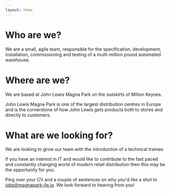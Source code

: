 ```yaml
---
layout: home
---
```

# Who are we?
We are a small, agile team, responsible for the specification,
development, installation, commissioning and testing of a multi-million pound
automated warehouse.

# Where are we?
We are based at John Lewis Magna Park on the outskirts of Milton Keynes.

John Lewis Magna Park is one of the largest distribution centres in Europe
and is the cornerstone of how John Lewis gets products both to stores and
directly to customers.

# What are we looking for?
We are looking to grow our team with the introduction of a technical
trainee.

If you have an interest in IT and would like to contribute to the fast paced
and constantly changing world of modern retail distribution then this may be
the opportunity for you.

Ping over your CV and a couple of sentences on why you'd like a shot to
<jobs@magnapark-jlp.io>. We look forward to hearing from you!
